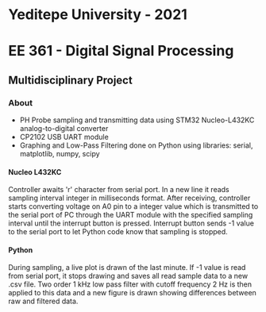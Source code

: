 # Yeditepe University - 2021 
# EE 361 - Digital Signal Processing
## Multidisciplinary Project
### About
- PH Probe sampling and transmitting data using STM32 Nucleo-L432KC analog-to-digital converter
- CP2102 USB UART module
- Graphing and Low-Pass Filtering done on Python using libraries: serial, matplotlib, numpy, scipy
#### Nucleo L432KC
Controller awaits 'r' character from serial port. In a new line it reads sampling interval integer in milliseconds format. After receiving, controller starts converting voltage on A0 pin to a integer value which is transmitted to the serial port of PC through the UART module with the specified sampling interval until the interrupt button is pressed. Interrupt button sends -1 value to the serial port to let Python code know that sampling is stopped.
#### Python
During sampling, a live plot is drawn of the last minute. If -1 value is read from serial port, it stops drawing and saves all read sample data to a new .csv file. Two order 1 kHz low pass filter with cutoff frequency 2 Hz is then applied to this data and a new figure is drawn showing differences between raw and filtered data.
